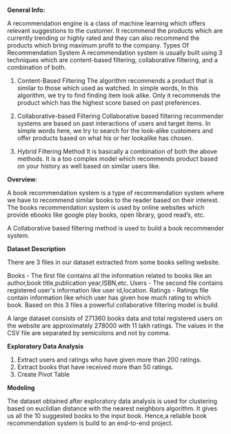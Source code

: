 **General Info:**

A recommendation engine is a class of machine learning which offers relevant suggestions to the customer. It recommend the products which are currently trending or highly rated and they can also recommend the products which bring maximum profit to the company.
Types Of Recommendation System
A recommendation system is usually built using 3 techniques which are content-based filtering, collaborative filtering, and a combination of both.

1) Content-Based Filtering
The algorithm recommends a product that is similar to those which used as watched. In simple words, In this algorithm, we try to find finding item look alike.
Only it recommends the product which has the highest score based on past preferences.

2) Collaborative-based Filtering
Collaborative based filtering recommender systems are based on past interactions of users and target items.  In simple words here, we try to search for the look-alike customers and offer products based on what his or her lookalike has chosen. 

3) Hybrid Filtering Method
It is basically a combination of both the above methods. It is a too complex model which recommends product based on your history as well based on similar users like.

**Overview**:

A book recommendation system is a type of recommendation system where we have to recommend similar books to the reader based on their interest. The books recommendation system is used by online websites which provide ebooks like google play books, open library, good read’s, etc.

A Collaborative based filtering method is used to build a book recommender system.

**Dataset Description**

There are 3 files in our dataset extracted from some books selling website.

Books - The first file contains all the information related to books like an author,book title,publication year,ISBN,etc.
Users - The second file contains registered user's information like user id,location.
Ratings - Ratings file contain information like which user has given how much rating to which book.
Based on this 3 files a powerful collaborative filtering model is build.

A large dataset consists of 271360 books data and total registered users on the website are approximately 278000 with 11 lakh ratings.
The values in the CSV file are separated by semicolons and not by comma.

**Exploratory Data Analysis**

1. Extract users and ratings who have given more than 200 ratings.
2. Extract books that have received more than 50 ratings.
3. Create Pivot Table

**Modeling**

The dataset obtained after exploratory data analysis is used for clustering based on euclidian distance with the nearest neighbors algorithm.
It gives us all the 10 suggested books to the input book.
Hence,a reliable book recommendation system is build to an end-to-end project.
